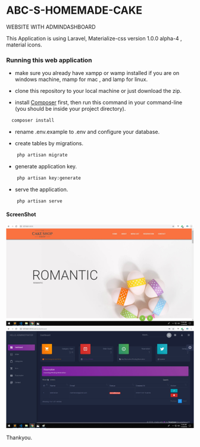 # ABC-S-HOMEMADE-CAKE
WEBSITE WITH ADMINDASHBOARD

This Application is using Laravel, Materialize-css version 1.0.0 alpha-4 , material icons.

### Running this web application

- make sure you already have xampp or wamp installed if you are on windows machine, mamp for mac , and lamp for linux.

- clone this repository to your local machine or just download the zip.

- install [Composer](https://getcomposer.org/download) first, then run this command in your command-line (you should be inside your project directory).

```bash
  composer install
```

- rename .env.example to .env and configure your database.

- create tables by migrations.

```bash
    php artisan migrate
```

- generate application key.

```bash
    php artisan key:generate
```

- serve the application.

```bash
    php artisan serve
```

#### ScreenShot

![screen shot](https://github.com/lukermatthew/ABC-S-HOMEMADE-CAKE/blob/master/screenshot/21.jpg)
![screen shot](https://github.com/lukermatthew/ABC-S-HOMEMADE-CAKE/blob/master/screenshot/22.jpg)


Thankyou.
